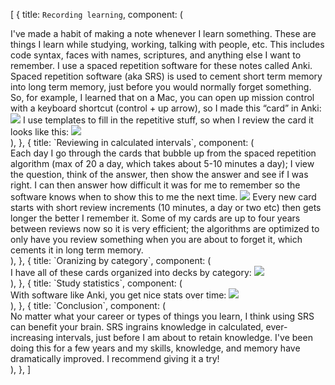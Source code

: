[
{
title: `Recording learning`,
component: (
<div>
<Paragraph>
I&apos;ve made a habit of making a note whenever I learn
something. These are things I learn while studying, working,
talking with people, etc. This includes code syntax, faces with
names, scriptures, and anything else I want to remember. I use a
spaced repetition software for these notes called Anki. Spaced
repetition software (aka SRS) is used to cement short term memory
into long term memory, just before you would normally forget
something. So, for example, I learned that on a Mac, you can open
up mission control with a keyboard shortcut (control + up arrow),
so I made this “card” in Anki:
</Paragraph>
<Image
src="/static/anki-card-creation.jpg"
description={`Creating a card in Anki`}
/>
<Paragraph>
I use templates to fill in the repetitive stuff, so when I review
the card it looks like this:
</Paragraph>
<Image
src="/static/anki-card-question.jpg"
description={`Viewing a card question in Anki`}
/>
</div>
),
},
{
title: `Reviewing in calculated intervals`,
component: (
<div>
<Paragraph>
Each day I go through the cards that bubble up from the spaced
repetition algorithm (max of 20 a day, which takes about 5-10
minutes a day); I view the question, think of the answer, then
show the answer and see if I was right. I can then answer how
difficult it was for me to remember so the software knows when to
show this to me the next time.
</Paragraph>
<Image
src="/static/anki-card-answer.jpg"
description={`Viewing a card answer in Anki`}
/>
<Paragraph>
Every new card starts with short review increments (10 minutes, a
day or two etc) then gets longer the better I remember it. Some of
my cards are up to four years between reviews now so it is very
efficient; the algorithms are optimized to only have you review
something when you are about to forget it, which cements it in
long term memory.
</Paragraph>
</div>
),
},
{
title: `Oranizing by category`,
component: (
<div>
<Paragraph>
I have all of these cards organized into decks by category:
</Paragraph>
<Image
src="/static/anki-decks.jpg"
description={`Viewing Anki decks of cards`}
/>
</div>
),
},
{
title: `Study statistics`,
component: (
<div>
<Paragraph>
With software like Anki, you get nice stats over time:
</Paragraph>
<Image
src="/static/anki-stats.jpg"
description={`Viewing Anki statistics`}
/>
</div>
),
},
{
title: `Conclusion`,
component: (
<div>
<Paragraph>
No matter what your career or types of things you learn, I think
using SRS can benefit your brain. SRS ingrains knowledge in
calculated, ever-increasing intervals, just before I am about to
retain knowledge. I&apos;ve been doing this for a few years and my
skills, knowledge, and memory have dramatically improved. I
recommend giving it a try!
</Paragraph>
</div>
),
},
]
